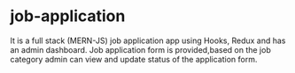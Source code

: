 # job-application

It is a full stack (MERN-JS) job application app using Hooks, Redux and has an admin dashboard. Job application form is provided,based on the job category admin can view and update status of the application form. 
